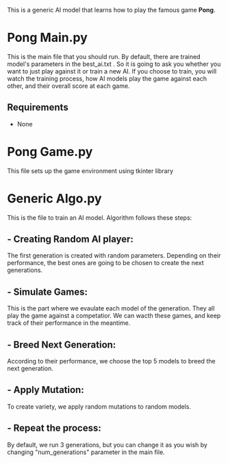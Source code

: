 This is a generic AI model that learns how to play the famous game **Pong**.

# Pong Main.py
This is the main file that you should run. By default, there are trained model's parameters in the best_ai.txt . So it is going to ask you whether you want to just play against it or train a new AI. If you choose to train, you will watch the training process, how AI models play the game against each other, and their overall score at each game.

## Requirements
- None

# Pong Game.py
This file sets up the game environment using tkinter library

# Generic Algo.py
This is the file to train an AI model. Algorithm follows these steps:

## - Creating Random AI player:
  The first generation is created with random parameters. Depending on their performance, the best ones are going to be chosen to create the next generations.

## - Simulate Games:
  This is the part where we evaulate each model of the generation. They all play the game against a competatior. We can wacth these games, and keep track of their performance in the meantime.

## - Breed Next Generation:
  According to their performance, we choose the top 5 models to breed the next generation.

## - Apply Mutation:
  To create variety, we apply random mutations to random models.

## - Repeat the process:
  By default, we run 3 generations, but you can change it as you wish by changing "num_generations" parameter in the main file.
